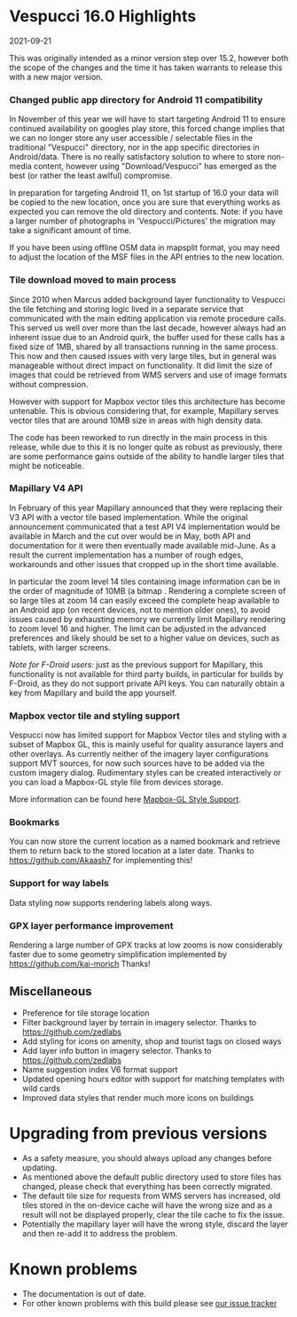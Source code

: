 # Vespucci 16.0 Highlights

2021-09-21

This was originally intended as a minor version step over 15.2, however both the scope of the changes and the time it has taken warrants to release this with a new major version. 

### Changed public app directory for Android 11 compatibility

In November of this year we will have to start targeting Android 11 to ensure continued availability on googles play store, this forced change implies that we can no longer store any user accessible / selectable files in the traditional "Vespucci" directory, nor in the app specific directories in Android/data. There is no really satisfactory solution to where to store non-media content, however using "Download/Vespucci" has emerged as the best (or rather the least awlful) compromise.

In preparation for targeting Android 11, on 1st startup of 16.0 your data will be copied to the new location, once you are sure that everything works as expected you can remove the old directory and contents. Note: if you have a larger number of photographs in 'Vespucci/Pictures' the migration may take a significant amount of time.

If you have been using offline OSM data in mapsplit format, you may need to adjust the location of the MSF files in the API entries to the new location.

### Tile download moved to main process

Since 2010 when Marcus added background layer functionality to Vespucci the tile fetching and storing logic lived in a separate service that communicated with the main editing application via remote procedure calls. This served us well over more than the last decade, however always had an inherent issue due to an Android quirk, the buffer used for these calls has a fixed size of 1MB, shared by all transactions running in the same process. This now and then caused issues with very large tiles, but in general was manageable without direct impact on functionality. It did limit the size of images that could be retrieved from WMS servers and use of image formats without compression.

However with support for Mapbox vector tiles this architecture has become untenable. This is obvious considering that, for example, Mapillary serves vector tiles that are around 10MB size in areas with high density data. 

The code has been reworked to run directly in the main process in this release, while due to this it is no longer quite as robust as previously, there are some performance gains outside of the ability to handle larger tiles that might be noticeable.

### Mapillary V4 API

In February of this year Mapillary announced that they were replacing their V3 API with a vector tile based implementation. While the original announcement communicated that a test API V4 implementation would be available in March and the cut over would be in May, both API and documentation for it were then eventually made available mid-June. As a result the current implementation has a number of rough edges, workarounds and other issues that cropped up in the short time available.

In particular the zoom level 14 tiles containing image information can be in the order of magnitude of 10MB (a bitmap . Rendering a complete screen of so large tiles at zoom 14 can easily exceed the complete heap available to an Android app (on recent devices, not to mention older ones), to avoid issues caused by exhausting memory we currently limit Mapillary rendering to zoom level 16 and higher. The limit can be adjusted in the advanced preferences and likely should be set to a higher value on devices, such as tablets, with larger screens.

_Note for F-Droid users:_ just as the previous support for Mapillary, this functionality is not available for third party builds, in particular for builds by F-Droid, as they do not support private API keys. You can naturally obtain a key from Mapillary and build the app yourself.

### Mapbox vector tile and styling support

Vespucci now has limited support for Mapbox Vector tiles and styling with a subset of Mapbox GL, this is mainly useful for quality assurance layers and other overlays. As currently neither of the imagery layer configurations support MVT sources, for now such sources have to be added via the custom imagery dialog. Rudimentary styles can be created interactively or you can load a Mapbox-GL style file from devices storage. 

More information can be found here [Mapbox-GL Style Support](http://vespucci.io/tutorials/mapbox-style/).  

### Bookmarks

You can now store the current location as a named bookmark and retrieve them to return back to the stored location at a later date. Thanks to https://github.com/Akaash7 for implementing this!

### Support for way labels

Data styling now supports rendering labels along ways.

### GPX layer performance improvement

Rendering a large number of GPX tracks at low zooms is now considerably faster due to some geometry simplification implemented by https://github.com/kai-morich Thanks!


## Miscellaneous

- Preference for tile storage location
- Filter background layer by terrain in imagery selector. Thanks to https://github.com/zedlabs
- Add styling for icons on amenity, shop and tourist tags on closed ways
- Add layer info button in imagery selector. Thanks to https://github.com/zedlabs
- Name suggestion index V6 format support
- Updated opening hours editor with support for matching templates with wild cards
- Improved data styles that render much more icons on buildings

# Upgrading from previous versions

* As a safety measure, you should always upload any changes before updating.
* As mentioned above the default public directory used to store files has changed, please check that everything has been correctly migrated.
* The default tile size for requests from WMS servers has increased, old tiles stored in the on-device cache will have the wrong size and as a result will not be displayed properly, clear the tile cache to fix the issue.
* Potentially the mapillary layer will have the wrong style, discard the layer and then re-add it to address the problem.

# Known problems

* The documentation is out of date.
* For other known problems with this build please see [our issue tracker](https://github.com/MarcusWolschon/osmeditor4android/issues)
